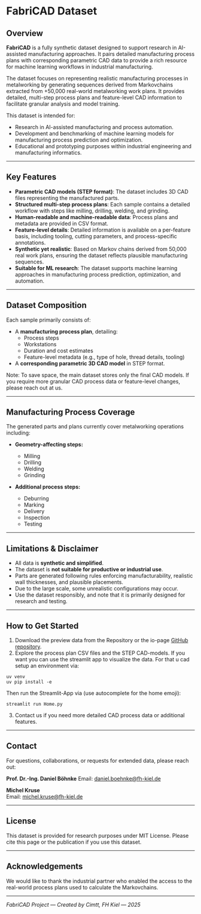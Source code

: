 # FabriCAD Dataset

## Overview

**FabriCAD** is a fully synthetic dataset designed to support research in AI-assisted manufacturing approaches. It pairs detailed manufacturing process plans with corresponding parametric CAD data to provide a rich resource for machine learning workflows in industrial manufacturing.

The dataset focuses on representing realistic manufacturing processes in metalworking by generating sequences derived from Markovchains extracted from +50,000 real-world metalworking work plans. It provides detailed, multi-step process plans and feature-level CAD information to facilitate granular analysis and model training.

This dataset is intended for:

- Research in AI-assisted manufacturing and process automation.
- Development and benchmarking of machine learning models for manufacturing process prediction and optimization.
- Educational and prototyping purposes within industrial engineering and manufacturing informatics.


---

## Key Features

- **Parametric CAD models (STEP format)**: The dataset includes 3D CAD files representing the manufactured parts.
- **Structured multi-step process plans**: Each sample contains a detailed workflow with steps like milling, drilling, welding, and grinding.
- **Human-readable and machine-readable data**: Process plans and metadata are provided in CSV format.
- **Feature-level details**: Detailed information is available on a per-feature basis, including tooling, cutting parameters, and process-specific annotations.
- **Synthetic yet realistic**: Based on Markov chains derived from 50,000 real work plans, ensuring the dataset reflects plausible manufacturing sequences.
- **Suitable for ML research**: The dataset supports machine learning approaches in manufacturing process prediction, optimization, and automation.

---

## Dataset Composition

Each sample primarily consists of:

- A **manufacturing process plan**, detailing:
  - Process steps
  - Workstations
  - Duration and cost estimates
  - Feature-level metadata (e.g., type of hole, thread details, tooling)
- A **corresponding parametric 3D CAD model** in STEP format.

Note: To save space, the main dataset stores only the final CAD models. If you require more granular CAD process data or feature-level changes, please reach out at us.

---

## Manufacturing Process Coverage

The generated parts and plans currently cover metalworking operations including:

- **Geometry-affecting steps:**
  - Milling
  - Drilling
  - Welding
  - Grinding

- **Additional process steps:**
  - Deburring
  - Marking
  - Delivery
  - Inspection
  - Testing

---


## Limitations & Disclaimer

- All data is **synthetic and simplified**.
- The dataset is **not suitable for productive or industrial use**.
- Parts are generated following rules enforcing manufacturability, realistic wall thicknesses, and plausible placements.
- Due to the large scale, some unrealistic configurations may occur.
- Use the dataset responsibly, and note that it is primarily designed for research and testing.

---

## How to Get Started

1. Download the preview data from the Repository or the io-page [GitHub repository](https://cimtt-kiel.github.io/FabriCAD/).
2. Explore the process plan CSV files and the STEP CAD-models. If you want you can use the streamlit app to visualize the data. For that u cad setup an environment via:
```
uv venv
uv pip install -e
```

Then run the Streamlit-App via (use autocomplete for the home emoji):
```
streamlit run Home.py
```
3. Contact us if you need more detailed CAD process data or additional features.

---

## Contact

For questions, collaborations, or requests for extended data, please reach out:

**Prof. Dr.-Ing. Daniel Böhnke**
Email: daniel.boehnke@fh-kiel.de

**Michel Kruse**  
Email: michel.kruse@fh-kiel.de

---

## License

This dataset is provided for research purposes under MIT License. Please cite this page or the publication if you use this dataset.

---

## Acknowledgements

We would like to thank the industrial partner who enabled the access to the real-world process plans used to calculate the Markovchains.

---

*FabriCAD Project — Created by Cimtt, FH Kiel — 2025*
